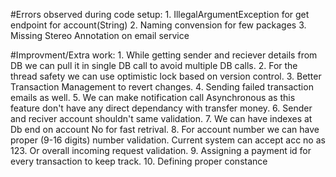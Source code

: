 #Errors observed during code setup:
	1. IllegalArgumentException for get endpoint for account(String)
	2. Naming convension for few packages
	3. Missing Stereo Annotation on email service

#Improvment/Extra work:
	1. While getting sender and reciever details from DB we can pull it in single DB call to avoid multiple DB calls.
	2. For the thread safety we can use optimistic lock based on version control. 
	3. Better Transaction Management to revert changes.
	4. Sending failed transaction emails as well.
	5. We can make notification call Asynchronous as this feature don't have any direct dependancy with transfer money.
	6. Sender and reciver account shouldn't same validation.
	7. We can have indexes at Db end on account No for fast retrival.
	8. For account number we can have proper (9-16 digits) number validation. Current system can accept acc no as 123. Or overall incoming request validation.
	9. Assigning a payment id for every transaction to keep track.
	10. Defining proper constance
